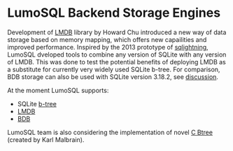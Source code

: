 <!-- SPDX-License-Identifier: CC-BY-SA-4.0 -->
<!-- SPDX-FileCopyrightText: 2020 The LumoSQL Authors -->
<!-- SPDX-ArtifactOfProjectName: LumoSQL -->
<!-- SPDX-FileType: Documentation -->
<!-- SPDX-FileComment: Original by Dan Shearer, 2019 -->

<!-- toc -->

# LumoSQL Backend Storage Engines

Development of [LMDB](https://github.com/LMDB/lmdb) library by Howard Chu introduced a new way of data storage based on memory mapping, which offers new capailities and improved performance. Inspired by the 2013 prototype of [sqlightning](https://github.com/LMDB/sqlightning), LumoSQL dveloped tools to combine any version of SQLite with any version of LMDB. This was done to test the potential benefits of deploying LMDB as a substitute for currently very widely used SQLite b-tree. For comparison, BDB storage can also be used with SQLite version 3.18.2, see [discussion](./lumo-sqlite-bdb-backend.md).

At the moment LumoSQL supports:

- SQLite [b-tree](https://sqlite.org/src4/doc/trunk/www/bt.wiki)
- [LMDB](http://www.lmdb.tech/doc/)
- [BDB](https://docs.oracle.com/database/bdb181/html/gsg/C/BerkeleyDB-Core-C-GSG.pdf#%5B%7B%22num%22%3A44%2C%22gen%22%3A0%7D%2C%7B%22name%22%3A%22XYZ%22%7D%2C86.4%2C691.2%2Cnull%5D)


LumoSQL team is also considering the implementation of novel [C Btree](./lumo-malbrain-backend.md) (created by Karl Malbrain).

